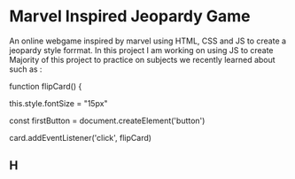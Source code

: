 # Marvel Inspired Jeopardy Game

An online webgame inspired by marvel using HTML, CSS and JS to create a jeopardy style forrmat. 
In this project I am working on using JS to create Majority of this project to practice on subjects we recently learned about such as :

function flipCard() {

this.style.fontSize = "15px"

const firstButton = document.createElement('button')

 card.addEventListener('click', flipCard)
 
 ## H
